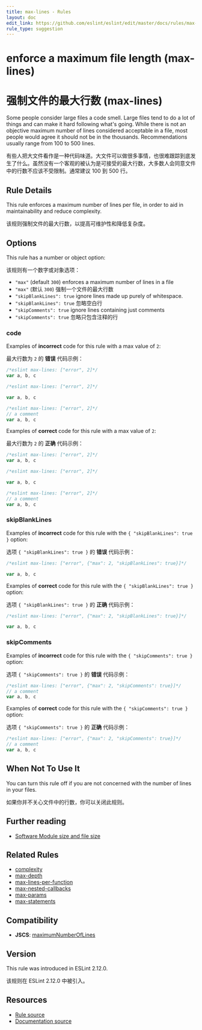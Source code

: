 ```yaml
---
title: max-lines - Rules
layout: doc
edit_link: https://github.com/eslint/eslint/edit/master/docs/rules/max-lines.md
rule_type: suggestion
---
```


<!-- Note: No pull requests accepted for this file. See README.md in the root directory for details. -->

# enforce a maximum file length (max-lines)

# 强制文件的最大行数 (max-lines)

Some people consider large files a code smell. Large files tend to do a lot of things and can make it hard following what's going. While there is not an objective maximum number of lines considered acceptable in a file, most people would agree it should not be in the thousands. Recommendations usually range from 100 to 500 lines.

有些人把大文件看作是一种代码味道。大文件可以做很多事情，也很难跟踪到底发生了什么。虽然没有一个客观的被认为是可接受的最大行数，大多数人会同意文件中的行数不应该不受限制。通常建议 100 到 500 行。

## Rule Details

This rule enforces a maximum number of lines per file, in order to aid in maintainability and reduce complexity.

该规则强制文件的最大行数，以提高可维护性和降低复杂度。

## Options

This rule has a number or object option:

该规则有一个数字或对象选项：

- `"max"` (default `300`) enforces a maximum number of lines in a file
- `"max"` (默认 `300`) 强制一个文件的最大行数
- `"skipBlankLines": true` ignore lines made up purely of whitespace.
- `"skipBlankLines": true` 忽略空白行
- `"skipComments": true` ignore lines containing just comments
- `"skipComments": true` 忽略只包含注释的行

### code

Examples of **incorrect** code for this rule with a max value of `2`:

最大行数为 `2` 的 **错误** 代码示例：

```js
/*eslint max-lines: ["error", 2]*/
var a, b, c
```

```js
/*eslint max-lines: ["error", 2]*/

var a, b, c
```

```js
/*eslint max-lines: ["error", 2]*/
// a comment
var a, b, c
```

Examples of **correct** code for this rule with a max value of `2`:

最大行数为 `2` 的 **正确** 代码示例：

```js
/*eslint max-lines: ["error", 2]*/
var a, b, c
```

```js
/*eslint max-lines: ["error", 2]*/

var a, b, c
```

```js
/*eslint max-lines: ["error", 2]*/
// a comment
var a, b, c
```

### skipBlankLines

Examples of **incorrect** code for this rule with the `{ "skipBlankLines": true }` option:

选项 `{ "skipBlankLines": true }` 的 **错误** 代码示例：

```js
/*eslint max-lines: ["error", {"max": 2, "skipBlankLines": true}]*/

var a, b, c
```

Examples of **correct** code for this rule with the `{ "skipBlankLines": true }` option:

选项 `{ "skipBlankLines": true }` 的 **正确** 代码示例：

```js
/*eslint max-lines: ["error", {"max": 2, "skipBlankLines": true}]*/

var a, b, c
```

### skipComments

Examples of **incorrect** code for this rule with the `{ "skipComments": true }` option:

选项 `{ "skipComments": true }` 的 **错误** 代码示例：

```js
/*eslint max-lines: ["error", {"max": 2, "skipComments": true}]*/
// a comment
var a, b, c
```

Examples of **correct** code for this rule with the `{ "skipComments": true }` option:

选项 `{ "skipComments": true }` 的 **正确** 代码示例：

```js
/*eslint max-lines: ["error", {"max": 2, "skipComments": true}]*/
// a comment
var a, b, c
```

## When Not To Use It

You can turn this rule off if you are not concerned with the number of lines in your files.

如果你并不关心文件中的行数，你可以关闭此规则。

## Further reading

- [Software Module size and file size](http://www.mind2b.com/component/content/article/24-software-module-size-and-file-size)

## Related Rules

- [complexity](https://cn.eslint.org/docs/rules/complexity)
- [max-depth](https://cn.eslint.org/docs/rules/max-depth)
- [max-lines-per-function](https://cn.eslint.org/docs/rules/max-lines-per-function)
- [max-nested-callbacks](https://cn.eslint.org/docs/rules/max-nested-callbacks)
- [max-params](https://cn.eslint.org/docs/rules/max-params)
- [max-statements](https://cn.eslint.org/docs/rules/max-statements)

## Compatibility

- **JSCS**: [maximumNumberOfLines](https://jscs-dev.github.io/rule/maximumNumberOfLines)

## Version

This rule was introduced in ESLint 2.12.0.

该规则在 ESLint 2.12.0 中被引入。

## Resources

- [Rule source](https://github.com/eslint/eslint/tree/master/lib/rules/max-lines.js)
- [Documentation source](https://github.com/eslint/eslint/tree/master/docs/rules/max-lines.md)
